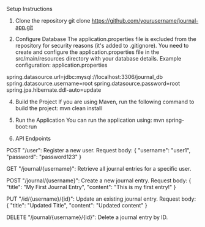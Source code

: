 Setup Instructions
1. Clone the repository
git clone https://github.com/yourusername/journal-app.git



3. Configure Database
The application.properties file is excluded from the repository for security reasons (it's added to .gitignore).
You need to create and configure the application.properties file in the src/main/resources directory with your database details. Example configuration:
application.properties

spring.datasource.url=jdbc:mysql://localhost:3306/journal_db
spring.datasource.username=root
spring.datasource.password=root
spring.jpa.hibernate.ddl-auto=update



4. Build the Project
If you are using Maven, run the following command to build the project:
mvn clean install


4. Run the Application
You can run the application using:
mvn spring-boot:run


5. API Endpoints


POST "/user": Register a new user.
Request body:
{
  "username": "user1",
  "password": "password123"
}


GET "/journal/{username}": Retrieve all journal entries for a specific user.

POST "/journal/{username}": Create a new journal entry.
Request body:
{
  "title": "My First Journal Entry",
  "content": "This is my first entry!"
}

PUT "/id/{username}/{id}": Update an existing journal entry.
Request body:
{
  "title": "Updated Title",
  "content": "Updated content"
}


DELETE "/journal/{username}/{id}": Delete a journal entry by ID.
